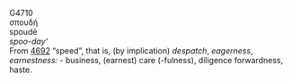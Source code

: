 <body>
  <p>G4710<br>  σπουδή  <br> spoudē  <br><i>spoo-day‘ </i><br>From <a href="g4692.htm">4692</a>  “speed”, that is, (by implication) <i>despatch</i>, <i>eagerness</i>, <i>earnestness:</i> - business, (earnest) care (-fulness), diligence forwardness, haste.<br></p>
 </body>